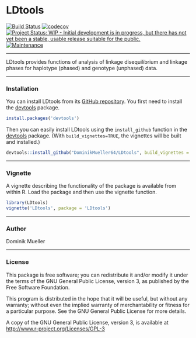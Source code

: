 # LDtools
[![Build Status](https://travis-ci.org/DominikMueller64/LDtools.svg?branch=master)](https://travis-ci.org/DominikMueller64/LDtools)
[![codecov](https://codecov.io/gh/DominikMueller64/LDtools/branch/master/graph/badge.svg)](https://codecov.io/gh/DominikMueller64/LDtools)
[![Project Status: WIP - Initial development is in progress, but there has not yet been a stable, usable release suitable for the public.](http://www.repostatus.org/badges/latest/wip.svg)](http://www.repostatus.org/#wip)
[![Maintenance](https://img.shields.io/maintenance/yes/2016.svg)]()

---

LDtools provides functions of analysis of linkage disequilibrium and linkage
phases for haplotype (phased) and genotype (unphased) data.

---

### Installation

You can install LDtools from its [GitHub repository](https://github.com/DominikMueller64/LDtools). You first need to install the [devtools](https://github.com/hadley/devtools) package.

```r
install.packages('devtools')
```
Then you can easily install LDtools using the `install_github` function in the [devtools](https://github.com/hadley/devtools) package. (With
`build_vignettes=TRUE`, the vignettes will be built and installed.) 

```R
devtools::install_github("DominikMueller64/LDtools", build_vignettes = TRUE)
```

---

### Vignette

A vignette describing the functionality of the package is available from within R. Load the package and then use the vignette function.

```r
library(LDtools)
vignette('LDtools', package = 'LDtools')
```

---

### Author
Dominik Mueller 

---

### License

This package is free software; you can redistribute it and/or modify it
under the terms of the GNU General Public License, version 3, as
published by the Free Software Foundation.

This program is distributed in the hope that it will be useful, but
without any warranty; without even the implied warranty of
merchantability or fitness for a particular purpose.  See the GNU
General Public License for more details.

A copy of the GNU General Public License, version 3, is available at
<http://www.r-project.org/Licenses/GPL-3>





